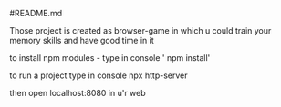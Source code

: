 #README.md

Those project is created as browser-game in which u could train your memory skills and have good time in it

to install npm modules - type in console ' npm install'

to run a project type in console npx http-server

then open localhost:8080 in u'r web
